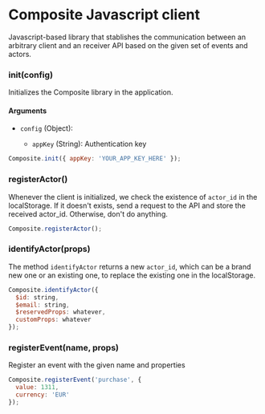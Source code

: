 # Composite Javascript client

Javascript-based library that stablishes the communication between an arbitrary client and an receiver API based on the given set of events and actors.

### init(config)

Initializes the Composite library in the application.

#### Arguments

- `config` (Object):

  - `appKey` (String): Authentication key

```js
Composite.init({ appKey: 'YOUR_APP_KEY_HERE' });
```

### registerActor()

Whenever the client is initialized, we check the existence of `actor_id` in the localStorage. If it doesn't exists, send a request to the API and store the received actor_id. Otherwise, don't do anything.

```js
Composite.registerActor();
```

### identifyActor(props)

The method `identifyActor` returns a new `actor_id`, which can be a brand new one or an existing one, to replace the existing one in the localStorage.

```js
Composite.identifyActor({
  $id: string,
  $email: string,
  $reservedProps: whatever,
  customProps: whatever
});
```

### registerEvent(name, props)

Register an event with the given name and properties

```js
Composite.registerEvent('purchase', {
  value: 1311,
  currency: 'EUR'
});
```
